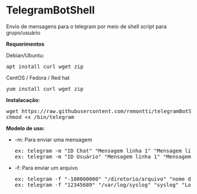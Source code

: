 # TelegramBotShell
Envio de mensagens para o telegram por meio de shell script para grupo/usuário <br>

<b>Requerimentos</b>

Debian/Ubuntu:
<pre>apt install curl wget zip</pre>

CentOS / Fedora / Red hat
<pre>yum install curl wget zip</pre>

<b>Instalacação:</b>
<pre>
wget https://raw.githubusercontent.com/remontti/telegramBotShell/master/telegram -O /bin/telegram
chmod +x /bin/telegram</pre>

<b>Modelo de uso:</b>

- -m: Para enviar uma mensagem
     <pre>ex: telegram -m "ID Chat" "Mensagem linha 1" "Mensagem linha 2" "Mensagem linha 3"
  ex: telegram -m "ID Usuário" "Mensagem linha 1" "Mensagem linha 2" "Mensagem linha 3"</pre>

- -f: Para enviar um arquivo
     <pre>ex: telegram -f "-100000000" "/diretorio/arquivo" "nome do arquivo compactado" "Comentário"
  ex: telegram -f "12345689" "/var/log/syslog" "syslog" "Logs do sistema"</pre>
